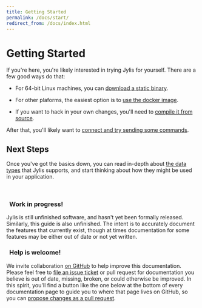 ```yaml
---
title: Getting Started
permalink: /docs/start/
redirect_from: /docs/index.html
---
```


# Getting Started

If you're here, you're likely interested in trying Jylis for yourself. There are a few good ways do that:

- For 64-bit Linux machines, you can [download a static binary](download).

- For other plaforms, the easiest option is to [use the docker image](docker).

- If you want to hack in your own changes, you'll need to [compile it from source](compile).

After that, you'll likely want to [connect and try sending some commands](connect).

## Next Steps

Once you've got the basics down, you can read in-depth about [the data types](../types) that Jylis supports, and start thinking about how they might be used in your application.

<br>
<div class="panel panel-warning">
  <div class="panel-heading">
    <h3 class="panel-title">
      <i class="fa fa-exclamation-triangle" aria-hidden="true"></i>&nbsp;
      Work in progress!
    </h3>
  </div>
  <div class="panel-body">
    Jylis is still unfinished software, and hasn't yet been formally released. Similarly, this guide is also unfinished. The intent is to accurately document the features that currently exist, though at times documentation for some features may be either out of date or not yet written.
  </div>
</div>

<div class="panel panel-info">
  <div class="panel-heading">
    <h3 class="panel-title">
      <i class="fa fa-pencil" aria-hidden="true"></i>&nbsp;
      Help is welcome!
    </h3>
  </div>
  <div class="panel-body">
    We invite collaboration <a href="https://github.com/jemc/jylis">on GitHub</a> to help improve this documentation. Please feel free to <a href="https://github.com/jemc/jylis/issues/new">file an issue ticket</a> or pull request for documentation you believe is out of date, missing, broken, or could otherwise be improved. In this spirit, you'll find a button like the one below at the bottom of every documentation page to guide you to where that page lives on GitHub, so you can <a href="https://help.github.com/articles/editing-files-in-another-user-s-repository/">propose changes as a pull request</a>.
  </div>
</div>
